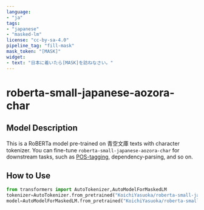 ```yaml
---
language:
- "ja"
tags:
- "japanese"
- "masked-lm"
license: "cc-by-sa-4.0"
pipeline_tag: "fill-mask"
mask_token: "[MASK]"
widget:
- text: "日本に着いたら[MASK]を訪ねなさい。"
---
```


# roberta-small-japanese-aozora-char

## Model Description

This is a RoBERTa model pre-trained on 青空文庫 texts with character tokenizer. You can fine-tune `roberta-small-japanese-aozora-char` for downstream tasks, such as [POS-tagging](https://huggingface.co/KoichiYasuoka/roberta-small-japanese-char-luw-upos), dependency-parsing, and so on.

## How to Use

```py
from transformers import AutoTokenizer,AutoModelForMaskedLM
tokenizer=AutoTokenizer.from_pretrained("KoichiYasuoka/roberta-small-japanese-aozora-char")
model=AutoModelForMaskedLM.from_pretrained("KoichiYasuoka/roberta-small-japanese-aozora-char")
```

